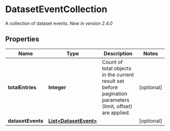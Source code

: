 

# DatasetEventCollection

A collection of dataset events.  *New in version 2.4.0* 

## Properties

| Name | Type | Description | Notes |
|------------ | ------------- | ------------- | -------------|
|**totalEntries** | **Integer** | Count of total objects in the current result set before pagination parameters (limit, offset) are applied.  |  [optional] |
|**datasetEvents** | [**List&lt;DatasetEvent&gt;**](DatasetEvent.md) |  |  [optional] |



